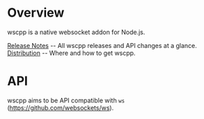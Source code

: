 # Overview
wscpp is a native websocket addon for Node.js.

[Release Notes](wiki/ReleaseNotes.md) -- All wscpp releases and API changes at a glance.<br/>
[Distribution](wiki/Distribution.md) -- Where and how to get wscpp.

# API
wscpp aims to be API compatible with `ws` (https://github.com/websockets/ws).
